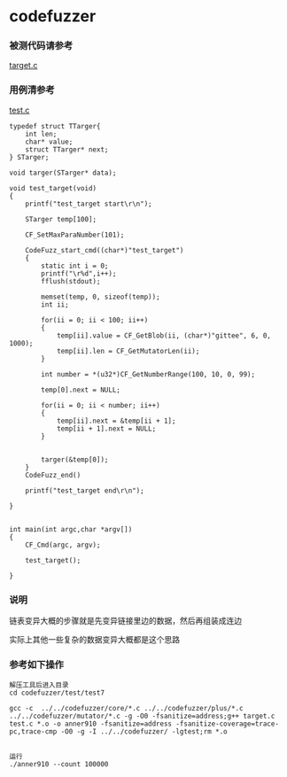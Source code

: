 # codefuzzer

### 被测代码请参考  

[target.c](../../test/test7/target.c)


### 用例清参考  
[test.c](../../test/test7/test.c)


```
typedef struct TTarger{
	int len;
	char* value;
	struct TTarger* next;
} STarger;

void targer(STarger* data);

void test_target(void)
{
	printf("test_target start\r\n");

	STarger temp[100];

	CF_SetMaxParaNumber(101);
	
	CodeFuzz_start_cmd((char*)"test_target")
	{
		static int i = 0;
		printf("\r%d",i++);
		fflush(stdout);

		memset(temp, 0, sizeof(temp));
		int ii;

		for(ii = 0; ii < 100; ii++)
		{
			temp[ii].value = CF_GetBlob(ii, (char*)"gittee", 6, 0, 1000);
			temp[ii].len = CF_GetMutatorLen(ii);
		}	

		int number = *(u32*)CF_GetNumberRange(100, 10, 0, 99);

		temp[0].next = NULL;

		for(ii = 0; ii < number; ii++)
		{
			temp[ii].next = &temp[ii + 1];
			temp[ii + 1].next = NULL;
		}

		
		targer(&temp[0]);
	}
	CodeFuzz_end()

	printf("test_target end\r\n");

}


int main(int argc,char *argv[])
{
	CF_Cmd(argc, argv);
	
	test_target();
	
}

```

### 说明

链表变异大概的步骤就是先变异链接里边的数据，然后再组装成连边

实际上其他一些复杂的数据变异大概都是这个思路


### 参考如下操作

```
解压工具后进入目录
cd codefuzzer/test/test7

gcc -c  ../../codefuzzer/core/*.c ../../codefuzzer/plus/*.c ../../codefuzzer/mutator/*.c -g -O0 -fsanitize=address;g++ target.c test.c *.o -o anner910 -fsanitize=address -fsanitize-coverage=trace-pc,trace-cmp -O0 -g -I ../../codefuzzer/ -lgtest;rm *.o


运行
./anner910 --count 100000
```
